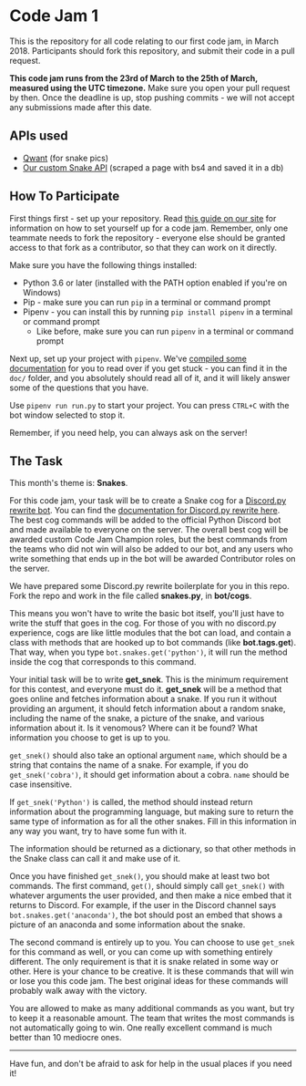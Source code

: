 # Code Jam 1

This is the repository for all code relating to our first code jam, in March 2018. Participants should fork this repository, and submit their code in a pull request.

**This code jam runs from the 23rd of March to the 25th of March, measured using the UTC timezone.** Make sure you open your pull request by then. Once the deadline is up, stop pushing commits - we will not accept any submissions made after this date.

## APIs used
* [Qwant](https://www.qwant.com/) (for snake pics)
* [Our custom Snake API](https://github.com/prithajnath/snake) (scraped a page with bs4 and saved it in a db)


## How To Participate

First things first - set up your repository. Read [this guide on our site](https://pythondiscord.com/info/jams) for information on how to set yourself up for a code jam.
Remember, only one teammate needs to fork the repository - everyone else should be granted access to that fork as a contributor, so that they can work on it directly.

Make sure you have the following things installed:

* Python 3.6 or later (installed with the PATH option enabled if you're on Windows)
* Pip - make sure you can run `pip` in a terminal or command prompt
* Pipenv - you can install this by running `pip install pipenv` in a terminal or command prompt
    * Like before, make sure you can run `pipenv` in a terminal or command prompt

Next up, set up your project with `pipenv`. We've [compiled some documentation](./doc) for you to read over if you get stuck - you can find it in the `doc/` folder,
and you absolutely should read all of it, and it will likely answer some of the questions that you have.

Use `pipenv run run.py` to start your project. You can press `CTRL+C` with the bot window selected to stop it.

Remember, if you need help, you can always ask on the server!

## The Task

This month's theme is: **Snakes**.

For this code jam, your task will be to create a Snake cog for a [Discord.py rewrite bot](https://github.com/Rapptz/discord.py/tree/rewrite). 
You can find the [documentation for Discord.py rewrite here](https://discordpy.readthedocs.io/en/rewrite/). The best cog commands will be 
added to the official Python Discord bot and made available to everyone on the server. The overall best cog will be awarded custom Code Jam 
Champion roles, but the best commands from the teams who did not win will also be added to our bot, and any users who write something that 
ends up in the bot will be awarded Contributor roles on the server.

We have prepared some Discord.py rewrite boilerplate for you in this repo. Fork the repo and work in the file called **snakes.py**, in **bot/cogs**.

This means you won't have to write the basic bot itself, you'll just have to write the stuff that goes in the cog. For those of you with no 
discord.py experience, cogs are like little modules that the bot can load, and contain a class with methods that are hooked up to bot commands 
(like **bot.tags.get**). That way, when you type `bot.snakes.get('python')`, it will run the method inside the cog that corresponds to this command.

Your initial task will be to write **get_snek**. This is the minimum requirement for this contest, and everyone must do it. **get_snek** will be a 
method that goes online and fetches information about a snake. If you run it without providing an argument, it should fetch information about a 
random snake, including the name of the snake, a picture of the snake, and various information about it. Is it venomous? Where can it be found? 
What information you choose to get is up to you.

`get_snek()` should also take an optional argument `name`, which should be a string that contains the name of a snake. For example, if you do 
`get_snek('cobra')`, it should get information about a cobra. `name` should be case insensitive.

If `get_snek('Python')` is called, the method should instead return information about the programming language, but making sure to return the 
same type of information as for all the other snakes. Fill in this information in any way you want, try to have some fun with it.

The information should be returned as a dictionary, so that other methods in the Snake class can call it and make use of it.

Once you have finished `get_snek()`, you should make at least two bot commands. The first command, `get()`, should simply call `get_snek()` 
with whatever arguments the user provided, and then make a nice embed that it returns to Discord. For example, if the user in the Discord 
channel says `bot.snakes.get('anaconda')`, the bot should post an embed that shows a picture of an anaconda and some information about the 
snake.

The second command is entirely up to you. You can choose to use `get_snek` for this command as well, or you can come up with something entirely 
different. The only requirement is that it is snake related in some way or other. Here is your chance to be creative. It is these commands that 
will win or lose you this code jam. The best original ideas for these commands will probably walk away with the victory.

You are allowed to make as many additional commands as you want, but try to keep it a reasonable amount. The team that writes the most commands is 
not automatically going to win. One really excellent command is much better than 10 mediocre ones.

---

Have fun, and don't be afraid to ask for help in the usual places if you need it!
